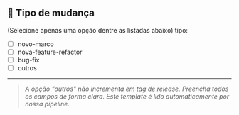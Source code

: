 ## 📌 Tipo de mudança

<!-- Selecione UMA das opções abaixo -->
(Selecione apenas uma opção dentre as listadas abaixo)
tipo:
- [ ] novo-marco
- [ ] nova-feature-refactor
- [ ] bug-fix
- [ ] outros

---

> _A opção "outros" não incrementa em tag de release._
> _Preencha todos os campos de forma clara. Este template é lido automaticamente por nossa pipeline._